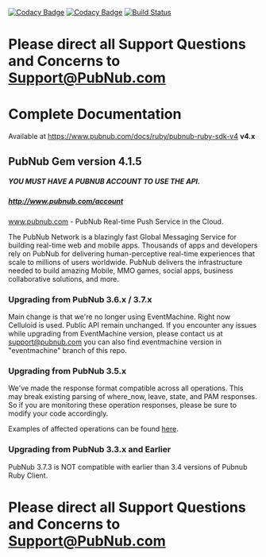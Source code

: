 [![Codacy Badge](https://api.codacy.com/project/badge/Grade/b744287bb0324e2883f95525b12cf19f)](https://www.codacy.com/app/blazeroot/ruby?utm_source=github.com&utm_medium=referral&utm_content=pubnub/ruby&utm_campaign=badger)
[![Codacy Badge](https://api.codacy.com/project/badge/Coverage/b744287bb0324e2883f95525b12cf19f)](https://www.codacy.com/app/blazeroot/ruby?utm_source=github.com&utm_medium=referral&utm_content=pubnub/ruby&utm_campaign=Badge_Coverage)
[![Build Status](https://travis-ci.org/pubnub/ruby.svg?branch=master)](https://travis-ci.org/pubnub/ruby)

# Please direct all Support Questions and Concerns to Support@PubNub.com

# Complete Documentation
Available at https://www.pubnub.com/docs/ruby/pubnub-ruby-sdk-v4 **v4.x**

## PubNub Gem version 4.1.5

##### YOU MUST HAVE A PUBNUB ACCOUNT TO USE THE API.
##### http://www.pubnub.com/account

www.pubnub.com - PubNub Real-time Push Service in the Cloud.


The PubNub Network is a blazingly fast Global Messaging Service for building real-time web and mobile apps. Thousands of apps and developers rely on PubNub for delivering human-perceptive real-time experiences that scale to millions of users worldwide. PubNub delivers the infrastructure needed to build amazing Mobile, MMO games, social apps, business collaborative solutions, and more.

### Upgrading from PubNub 3.6.x / 3.7.x

Main change is that we're no longer using EventMachine. Right now Celluloid is used. Public API remain unchanged.
If you encounter any issues while upgrading from EventMachine version, please contact us at support@pubnub.com you can also find eventmachine version in "eventmachine" branch of this repo.

### Upgrading from PubNub 3.5.x

We've made the response format compatible across all operations. This may break existing parsing of where_now, leave, state, and PAM responses. So if you are monitoring these operation responses, please be sure to modify your code accordingly.

Examples of affected operations can be found [here](3.5_to_3.6_upgrade_notes.md).

### Upgrading from PubNub 3.3.x and Earlier
PubNub 3.7.3 is NOT compatible with earlier than 3.4 versions of Pubnub Ruby Client.

# Please direct all Support Questions and Concerns to Support@PubNub.com
